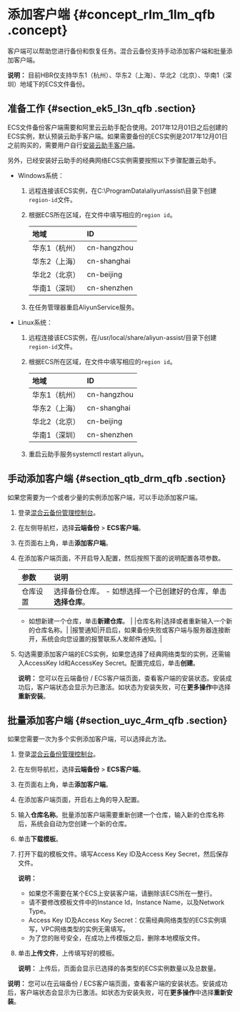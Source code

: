 # 添加客户端 {#concept_rlm_1lm_qfb .concept}

客户端可以帮助您进行备份和恢复任务。混合云备份支持手动添加客户端和批量添加客户端。

**说明：** 目前HBR仅支持华东1（杭州）、华东2（上海）、华北2（北京）、华南1（深圳）地域下的ECS文件备份。

## 准备工作 {#section_ek5_l3n_qfb .section}

ECS文件备份客户端需要和阿里云云助手配合使用。2017年12月01日之后创建的ECS实例，默认预装云助手客户端。如果需要备份的ECS实例是2017年12月01日之前购买的，需要用户自行[安装云助手客户端](../../../../intl.zh-CN/用户指南/云助手/云助手客户端.md)。

另外，已经安装好云助手的经典网络ECS实例需要按照以下步骤配置云助手。

-   Windows系统：
    1.  远程连接该ECS实例，在C:\\ProgramData\\aliyun\\assist\\目录下创建`region-id`文件。
    2.  根据ECS所在区域，在文件中填写相应的`region id`。

        |地域|ID|
        |:-|:-|
        |华东1（杭州）|cn-hangzhou|
        |华东2（上海）|cn-shanghai|
        |华北2（北京）|cn-beijing|
        |华南1（深圳）|cn-shenzhen|

    3.  在任务管理器重启AliyunService服务。
-   Linux系统：
    1.  远程连接该ECS实例，在/usr/local/share/aliyun-assist/目录下创建`region-id`文件。
    2.  根据ECS所在区域，在文件中填写相应的`region id`。

        |地域|ID|
        |:-|:-|
        |华东1（杭州）|cn-hangzhou|
        |华东2（上海）|cn-shanghai|
        |华北2（北京）|cn-beijing|
        |华南1（深圳）|cn-shenzhen|

    3.  重启云助手服务systemctl restart aliyun。

## 手动添加客户端 {#section_qtb_drm_qfb .section}

如果您需要为一个或者少量的实例添加客户端，可以手动添加客户端。

1.  登录[混合云备份管理控制台](https://hbr.console.aliyun.com)。
2.  在左侧导航栏，选择**云端备份** \> **ECS客户端**。
3.  在页面右上角，单击**添加客户端**。
4.  在添加客户端页面，不开启导入配置，然后按照下面的说明配置各项参数。

    |参数|说明|
    |:-|:-|
    |仓库设置|选择备份仓库。    -   如想选择一个已创建好的仓库，单击**选择仓库**。
    -   如想新建一个仓库，单击**新建仓库**。
|
    |仓库名称|选择或者重新输入一个新的仓库名称。|
    |报警通知|开启后，如果备份失败或客户端与服务器连接断开，系统会向您设置的报警联系人发邮件通知。|

5.  勾选需要添加客户端的ECS实例，如果您选择了经典网络类型的实例，还需输入AccessKey Id和AccessKey Secret。配置完成后，单击**创建**。

    **说明：** 您可以在云端备份 / ECS客户端页面，查看客户端的安装状态。安装成功后，客户端状态会显示为已激活。如状态为安装失败，可在**更多操作**中选择**重新安装**。


## 批量添加客户端 {#section_uyc_4rm_qfb .section}

如果您需要一次为多个实例添加客户端，可以选择此方法。

1.  登录[混合云备份管理控制台](https://hbr.console.aliyun.com)。
2.  在左侧导航栏，选择**云端备份** \> **ECS客户端**。
3.  在页面右上角，单击**添加客户端**。
4.  在添加客户端页面，开启右上角的导入配置。
5.  输入**仓库名称**。批量添加客户端需要重新创建一个仓库，输入新的仓库名称后，系统会自动为您创建一个新的仓库。
6.  单击**下载模板**。
7.  打开下载的模板文件。填写Access Key ID及Access Key Secret，然后保存文件。

    **说明：** 

    -   如果您不需要在某个ECS上安装客户端，请删除该ECS所在一整行。
    -   请不要修改模板文件中的Instance Id，Instance Name，以及Network Type。
    -   Access Key ID及Access Key Secret：仅需经典网络类型的ECS实例填写，VPC网络类型的实例无需填写。
    -   为了您的账号安全，在成功上传模版之后，删除本地模版文件。
8.  单击**上传文件**，上传填写好的模板。

    **说明：** 上传后，页面会显示已选择的各类型的ECS实例数量以及总数量。


**说明：** 您可以在云端备份 / ECS客户端页面，查看客户端的安装状态。安装成功后，客户端状态会显示为已激活。如状态为安装失败，可在**更多操作**中选择**重新安装**。

